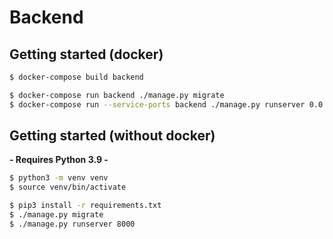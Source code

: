 # Backend

## Getting started (docker)

```bash
$ docker-compose build backend

$ docker-compose run backend ./manage.py migrate
$ docker-compose run --service-ports backend ./manage.py runserver 0.0.0.0:8000
```

## Getting started (without docker)

**- Requires Python 3.9 -**

```bash
$ python3 -m venv venv
$ source venv/bin/activate

$ pip3 install -r requirements.txt
$ ./manage.py migrate
$ ./manage.py runserver 8000
```
